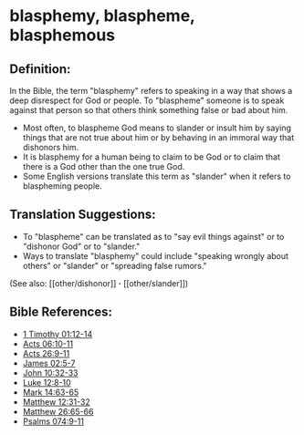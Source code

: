 # blasphemy, blaspheme, blasphemous #

## Definition: ##

In the Bible, the term "blasphemy" refers to speaking in a way that shows a deep disrespect for God or people. To "blaspheme" someone is to speak against that person so that others think something false or bad about him.

* Most often, to blaspheme God means to slander or insult him by saying things that are not true about him or by behaving in an immoral way that dishonors him.
* It is blasphemy for a human being to claim to be God or to claim that there is a God other than the one true God.
* Some English versions translate this term as "slander" when it refers to blaspheming people.

## Translation Suggestions: ##

* To "blaspheme" can be translated as to "say evil things against" or to "dishonor God" or to "slander."
* Ways to translate "blasphemy" could include "speaking wrongly about others" or "slander" or "spreading false rumors."

(See also: [[other/dishonor]] **·** [[other/slander]])

## Bible References: ##

* [1 Timothy 01:12-14](en/tn/1ti/help/01/12)
* [Acts 06:10-11](en/tn/act/help/06/10)
* [Acts 26:9-11](en/tn/act/help/26/09)
* [James 02:5-7](en/tn/jas/help/02/05)
* [John 10:32-33](en/tn/jhn/help/10/32)
* [Luke 12:8-10](en/tn/luk/help/12/08)
* [Mark 14:63-65](en/tn/mrk/help/14/63)
* [Matthew 12:31-32](en/tn/mat/help/12/31)
* [Matthew 26:65-66](en/tn/mat/help/26/65)
* [Psalms 074:9-11](en/tn/psa/help/74/09)